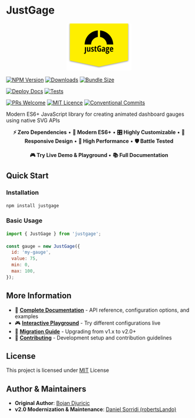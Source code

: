 # JustGage

<p align="center"><img src="docs/public/logo.png"/></p>

[![NPM Version](https://img.shields.io/npm/v/justgage.svg)](https://www.npmjs.com/package/justgage)
[![Downloads](https://img.shields.io/npm/dm/justgage.svg)](https://www.npmjs.com/package/justgage)
[![Bundle Size](https://img.shields.io/bundlephobia/minzip/justgage.svg)](https://bundlephobia.com/package/justgage)

[![Deploy Docs](https://github.com/toorshia/justgage/actions/workflows/deploy-docs.yml/badge.svg)](https://github.com/toorshia/justgage/actions/workflows/deploy-docs.yml)
[![Tests](https://img.shields.io/github/actions/workflow/status/toorshia/justgage/build.yml?label=tests)](https://github.com/toorshia/justgage/actions/workflows/ci.yml)

[![PRs Welcome](https://img.shields.io/badge/PRs-welcome-brightgreen.svg?style=flat-square)](http://makeapullrequest.com)
[![MIT Licence](https://img.shields.io/badge/License-MIT-blue.svg)](https://opensource.org/licenses/mit-license.php)
[![Conventional Commits](https://img.shields.io/badge/Conventional%20Commits-1.0.0-yellow.svg)](https://conventionalcommits.org)

Modern ES6+ JavaScript library for creating animated dashboard gauges using native SVG APIs

<p align="center">
  <span style="font-weight: bold;">⚡ Zero Dependencies</span> &bull;
  <span style="font-weight: bold;">💖 Modern ES6+</span> &bull;
  <span style="font-weight: bold;">🎛️ Highly Customizable</span> &bull;
  <span style="font-weight: bold;">📱 Responsive Design</span> &bull;
  <span style="font-weight: bold;">🚀 High Performance</span> &bull;
  <span style="font-weight: bold;">🛡️ Battle Tested</span>
</p>

<p align="center">
  <a href="https://toorshia.github.io/justgage" style="font-weight: bold; text-decoration: none;">
    🎮 Try Live Demo &amp; Playground
  </a>
  &bull;
  <a href="https://toorshia.github.io/justgage/docs" style="font-weight: bold; text-decoration: none;">
    📚 Full Documentation
  </a>
</p>

## Quick Start

### Installation

```bash
npm install justgage
```

### Basic Usage

```javascript
import { JustGage } from 'justgage';

const gauge = new JustGage({
  id: 'my-gauge',
  value: 75,
  min: 0,
  max: 100,
});
```

## More Information

- 📖 **[Complete Documentation](https://toorshia.github.io/justgage/docs)** - API reference, configuration options, and examples
- 🎮 **[Interactive Playground](https://toorshia.github.io/justgage/playground)** - Try different configurations live
- 🚀 **[Migration Guide](https://toorshia.github.io/justgage/docs#migration)** - Upgrading from v1.x to v2.0+
- 🤝 **[Contributing](CONTRIBUTING.md)** - Development setup and contribution guidelines

## License

This project is licensed under [MIT](LICENSE) License

## Author & Maintainers

- **Original Author**: [Bojan Djuricic](https://github.com/toorshia)
- **v2.0 Modernization & Maintenance**: [Daniel Sorridi (robertsLando)](https://github.com/robertsLando)
